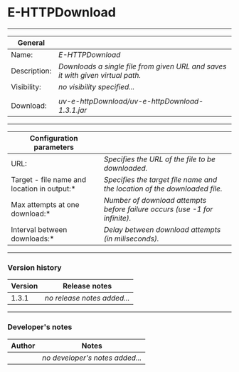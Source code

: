 # E-HTTPDownload #
----------

|General           |                                                                              |
|------------------|------------------------------------------------------------------------------|
|Name:             |*E-HTTPDownload*                                                              |
|Description:      |*Downloads a single file from given URL and saves it with given virtual path.*|
|Visibility:       |*no visibility specified...*                                                  |
|                  |                                                                              | 
|Download:         |*uv-e-httpDownload/uv-e-httpDownload-1.3.1.jar*                               |

***

|Configuration parameters                     |                                                            |
|---------------------------------------------|------------------------------------------------------------|
|URL:                                         |*Specifies the URL of the file to be downloaded.*           |
|Target - file name and location in output:*  |*Specifies the target file name and the location of the downloaded file.*    |
|Max attempts at one download:*               |*Number of download attempts before failure occurs (use -1 for infinite).*   |
|Interval between downloads:*                 |*Delay between download attempts (in miliseconds).*         | 

***

### Version history ###

|Version          |Release notes                                                                 |
|-----------------|------------------------------------------------------------------------------|
|1.3.1            |*no release notes added...*                                                   |                                


***

### Developer's notes ###

|Author           |Notes                                                                         |
|-----------------|------------------------------------------------------------------------------|
|                 |*no developer's notes added...*                                               |                                


